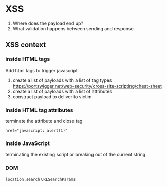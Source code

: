 # XSS 

1. Where does the payload end up?
2. What validation happens between sending and response.

## XSS context
### inside HTML tags
Add html tags to trigger javascript 
1. create a list of payloads with a list of tag types https://portswigger.net/web-security/cross-site-scripting/cheat-sheet 
2. create a list of payloads with a list of attributes 
3. construct payload to deliver to victim

### inside HTML tag attributes
terminate the attribute and close tag

`href="javascript: alert(1)"`

### inside JavaScript
terminating the existing script or breaking out of the current string.

### DOM
`location.search`
`URLSearchParams`